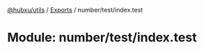 [@hubxu/utils](../README.md) / [Exports](../modules.md) / number/test/index.test

# Module: number/test/index.test
